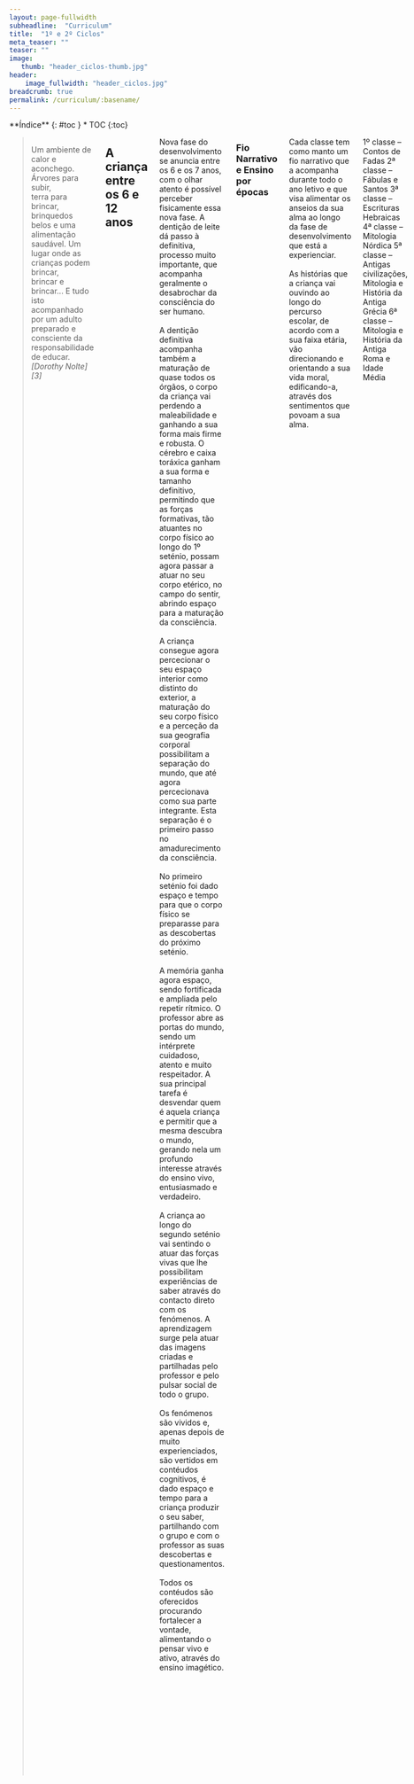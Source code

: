 ```yaml
---
layout: page-fullwidth
subheadline:  "Curriculum"
title:  "1º e 2º Ciclos"
meta_teaser: ""
teaser: ""
image:
   thumb: "header_ciclos-thumb.jpg"
header:
    image_fullwidth: "header_ciclos.jpg"
breadcrumb: true
permalink: /curriculum/:basename/
---
```

<!--more-->

<div class="row">
<div class="medium-4 medium-push-8 columns" markdown="1">
<div class="panel radius" markdown="1">
**Índice**
{: #toc }
*  TOC
{:toc}
</div>
</div><!-- /.medium-4.columns -->



<div class="medium-8 medium-pull-4 columns" markdown="1">

> <span class="teaser">Um ambiente de calor e aconchego. Árvores para subir,<br>
terra para brincar, brinquedos belos e uma alimentação<br>
saudável. Um lugar onde as crianças podem brincar,<br>
brincar e brincar... E tudo isto acompanhado por um adulto<br>
preparado e consciente da responsabilidade de educar.</span><cite>[Dorothy Nolte][3]</cite>

## A criança entre os 6 e 12 anos

Nova fase do desenvolvimento se anuncia entre os 6 e os 7 anos, com o olhar atento é possível perceber fisicamente essa nova fase. A dentição de leite dá passo à definitiva, processo muito importante, que acompanha geralmente o desabrochar da consciência do ser humano.<br><br>
A dentição definitiva acompanha também a maturação de quase todos os órgãos, o corpo da criança vai perdendo a maleabilidade e ganhando a sua forma mais firme e robusta. O cérebro e caixa toráxica ganham a sua forma e tamanho definitivo, permitindo que as forças formativas, tão atuantes no corpo físico ao longo do 1º seténio, possam agora passar a atuar no seu corpo etérico, no campo do sentir, abrindo espaço para a maturação da consciência.<br><br>
A criança consegue agora percecionar o seu espaço interior como distinto do exterior, a maturação do seu corpo físico e a perceção da sua geografia corporal possibilitam a separação do mundo, que até agora percecionava como sua parte integrante. Esta separação é o primeiro passo no amadurecimento da consciência.<br><br>
No primeiro seténio foi dado espaço e tempo para que o corpo físico se preparasse para as descobertas do próximo seténio.<br><br>
A memória ganha agora espaço, sendo fortificada e ampliada pelo repetir rítmico. O professor abre as portas do mundo, sendo um intérprete cuidadoso, atento e muito respeitador. A sua principal tarefa é desvendar quem é aquela criança e permitir que a mesma descubra o mundo, gerando nela um profundo interesse através do ensino vivo, entusiasmado e verdadeiro.<br><br>
A criança ao longo do segundo seténio vai sentindo o atuar das forças vivas que lhe possibilitam experiências de saber através do contacto direto com os fenómenos. A aprendizagem  surge pela atuar das imagens criadas e partilhadas pelo professor e pelo pulsar social de todo o grupo.<br><br>
Os fenómenos são vividos e, apenas depois de muito experienciados, são vertidos em contéudos cognitivos, é dado espaço e tempo para a criança produzir o seu saber, partilhando com o grupo e com o professor as suas descobertas e questionamentos.<br><br>
Todos os contéudos são oferecidos procurando fortalecer a vontade, alimentando o pensar vivo e ativo, através do ensino imagético.<br><br>

### Fio Narrativo e Ensino por épocas

Cada classe tem como manto um fio narrativo que a acompanha durante todo o ano letivo e que visa alimentar os anseios da sua alma ao longo da fase de desenvolvimento que está a experienciar.<br><br>
As histórias que a criança vai ouvindo ao longo do percurso escolar, de acordo com a sua faixa etária, vão direcionando e orientando a sua vida moral, edificando-a, através dos sentimentos que povoam a sua alma.<br><br>

1º classe – Contos de Fadas
2ª classe – Fábulas e Santos
3ª classe – Escrituras Hebraicas
4ª classe – Mitologia Nórdica
5ª classe – Antigas civilizações, Mitologia e História da Antiga Grécia
6ª classe – Mitologia e História da Antiga Roma e Idade Média

### Ensino por Épocas

Acompanhando cada fase do desenvolvimento da criança, são propostas para cada ano de escolaridade Épocas que possibilitam o descobrir dos mistérios do Mundo. Estas épocas são geralmente de 4 semanas, durante as quais cada classe mergulha profundamente numa temática, podendo descobrir, saborear e concluir o que lhes é proposto. Depois esse saber ficará “adormecido” até ser novamente desperto em épocas futuras.<br><br>

Exemplos de algumas épocas por classes:

1ª classe – Desenho de Forma, Português, Matemática...
2ª classe – Ciclo do Tempo, Português, Matemática, As Abelhas...
3ª classe – A Quinta e as profissões arquétipas, Medidas, Gramática, Construção e abrigos...
4ª classe – Geografia, Português, Frações, Zoologia...
5ª classe – Botânica, Decimais, História da Grécia Antiga, Geometria, Geografia Económica...
6ª classe – Minerologia, Astronomia, Economia doméstica, Física, Percentagens...

### Ritmo do dia, Aula Principal e Manuais costruídos pelos alunos

Todos os dias de aulas são iniciados com a Aula Principal, com a duração de cerca de duas horas. A Aula Principal alimenta o Agir, Sentir e Pensar de cada criança com momentos diferenciados tornando viva e profícua.<br><br>
A aula tem início com o poema da manhã, o mesmo poema sugerido por Steiner e que é recitado em todas as escolas Waldorf do mundo, segue-se um momento de agradecimento e dos poemas individuais dos alunos nascidos naquele dia da semana. Poema criado e oferecido pelo professor de classe sobre cada criança.<br><br>
Em seguida o grupo vive a roda rítmica onde os contéudos da época são introduzidos através de jogos rítmicos, recitação, jogos sociais, de equilíbrio e memorização, geografia corporal e dramatização. A duração da roda é cerca de uma hora na 1ª classe diminuindo a sua duração ao longo de cada classe.<br><br>
Após este momento em que despertamos o pensar acordando as extremidades do corpo vivenciamos o contéudo a aprofundar naquela época, este trabalho é preparado pelo professor e é oferecido de muitas formas, a sala de aula é muitas vezes transformada de acordo com cada proposta e atividade.<br><br>
Segue-se depois o trabalho de caderno, onde de forma bela e muito cuidada cada aluno anotará o que aprendeu, ilustrando o seu saber com muito amor e delicadeza. Não há nenhum caderno igual e todos os alunos partilham os seus trabalhos com a classe de forma entusiasmada e generosa.<br><br>
A aula termina sempre com o momento da “História do Coração” ou fio narrativo, onde o professor conta, também ele de memória, um trecho da história que alimenta a alma da criança naquela fase específica do seu desenvolvimento.<br><br>
Em seguida é o intervalo, com lanche preparado com os produtos da Quinta e com brincadeira livre.<br><br>
Depois da aula principal há as aulas complementares (Inglês, Costura, Música, Movimento, Euritmia, Horta, etc)<br><br>
Após estas aulas seguem-se as aulas de exercícios onde praticamos conteúdos de épocas anteriores ou onde se preparam as celebrações vividas ao longo do ano.<br><br>
Depois do almoço, vegetariano e totalmente biológico, há lugar novamente para aulas complementares e mais momentos artísticos.<br><br>
O dia termina com o lanche após o qual há novo momento de brincar livre enquanto as famílias chegam para levar as crianças.<br><br>


</div><!-- /.medium-8.columns -->
</div><!-- /.row -->
